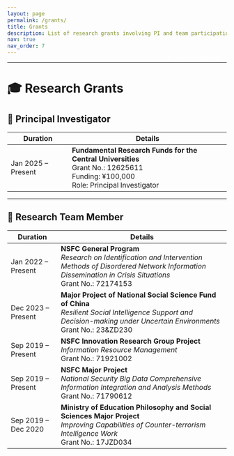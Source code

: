```yaml
---
layout: page
permalink: /grants/
title: Grants
description: List of research grants involving PI and team participation in national-level scientific projects.
nav: true
nav_order: 7
---
```

---

<button onclick="toggleLang()" style="
  background-color: var(--global-theme-color);
  color: white;
  font-weight: bold;
  border: 2px solid var(--global-theme-color);
  border-radius: 6px;
  padding: 6px 12px;
  cursor: pointer;
  margin-top: -40px;
  float: right;
">
  🌐 Switch Language
</button>

<div id="en-grants" markdown="1">
<h1>🎓 Research Grants</h1>

## 🎯 Principal Investigator

| **Duration**       | **Details** |
|--------------------|-------------|
| Jan 2025 – Present | **Fundamental Research Funds for the Central Universities**  <br> Grant No.: 12625611 <br> Funding: ¥100,000 <br> Role: Principal Investigator |

---

## 🤝 Research Team Member

| **Duration**       | **Details** |
|--------------------|-------------|
| Jan 2022 – Present | **NSFC General Program**  <br> *Research on Identification and Intervention Methods of Disordered Network Information Dissemination in Crisis Situations* <br> Grant No.: 72174153 |
| Dec 2023 – Present | **Major Project of National Social Science Fund of China**  <br> *Resilient Social Intelligence Support and Decision-making under Uncertain Environments* <br> Grant No.: 23&ZD230 |
| Sep 2019 – Present | **NSFC Innovation Research Group Project**  <br> *Information Resource Management* <br> Grant No.: 71921002 |
| Sep 2019 – Present | **NSFC Major Project**  <br> *National Security Big Data Comprehensive Information Integration and Analysis Methods* <br> Grant No.: 71790612 |
| Sep 2019 – Dec 2020| **Ministry of Education Philosophy and Social Sciences Major Project**  <br> *Improving Capabilities of Counter-terrorism Intelligence Work* <br> Grant No.: 17JZD034 |
</div>

<div id="zh-grants" style="display: none;" markdown="1">
<h1>📚 科研项目</h1>

## 🎯 主持项目

| **时间**           | **项目内容** |
|--------------------|--------------|
| 2025年 – 至今       | **中央高校基本科研业务费专项资金资助**  <br> 项目编号：12625611 <br> 经费：10万元 <br> 负责人：陈苗苗 |

---

## 🤝 参与项目

| **时间**           | **项目内容** |
|--------------------|--------------|
| 2022年1月 – 至今    | **国家自然科学基金面上项目**  <br> 危机情境下网络信息传播失序识别与干预方法研究  <br> 项目编号：72174153 |
| 2023年12月 – 至今   | **国家社会科学基金重大项目**  <br> 不确定环境下韧性社会智能情报支持与决策研究  <br> 项目编号：23&ZD230 |
| 2019年9月 – 至今    | **国家自然科学基金创新研究群体项目**  <br> 信息资源管理  <br> 项目编号：71921002 |
| 2019年9月 – 至今    | **国家自然科学基金重大项目**  <br> 国家安全大数据综合信息集成与分析方法  <br> 项目编号：71790612 |
| 2019年9月 – 2020年12月 | **教育部哲学社会科学研究重大课题攻关项目**  <br> 提高反恐怖主义情报信息工作能力对策研究  <br> 项目编号：17JZD034 |
</div>

<script>
  function toggleLang() {
    const en = document.getElementById('en-grants');
    const zh = document.getElementById('zh-grants');
    if (en.style.display === 'none') {
      en.style.display = 'block';
      zh.style.display = 'none';
    } else {
      en.style.display = 'none';
      zh.style.display = 'block';
    }
  }
</script>
